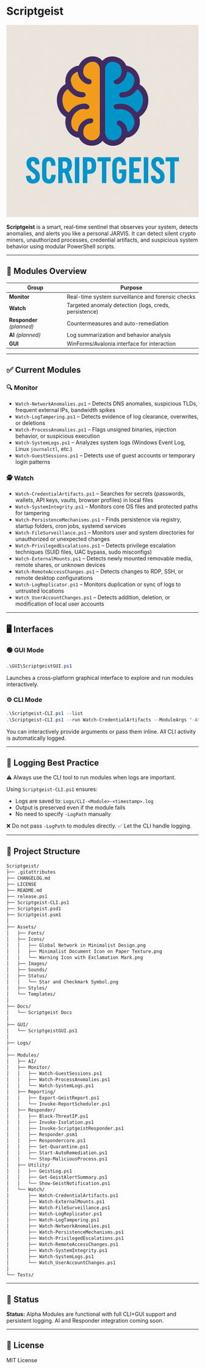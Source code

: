 # Scriptgeist

![Scriptgeist Logo](Assets/Images/Scriptgeist%20Logo%20Design.png)

**Scriptgeist** is a smart, real-time sentinel that observes your system, detects anomalies, and alerts you like a personal JARVIS.
It can detect silent crypto miners, unauthorized processes, credential artifacts, and suspicious system behavior using modular PowerShell scripts.

---

## 🚦 Modules Overview

| Group                     | Purpose                                               |
| ------------------------- | ----------------------------------------------------- |
| **Monitor**               | Real-time system surveillance and forensic checks     |
| **Watch**                 | Targeted anomaly detection (logs, creds, persistence) |
| **Responder** *(planned)* | Countermeasures and auto-remediation                  |
| **AI** *(planned)*        | Log summarization and behavior analysis               |
| **GUI**                   | WinForms/Avalonia interface for interaction           |

---

## ✅ Current Modules

### 🔍 Monitor

* `Watch-NetworkAnomalies.ps1` – Detects DNS anomalies, suspicious TLDs, frequent external IPs, bandwidth spikes
* `Watch-LogTampering.ps1` – Detects evidence of log clearance, overwrites, or deletions
* `Watch-ProcessAnomalies.ps1` – Flags unsigned binaries, injection behavior, or suspicious execution
* `Watch-SystemLogs.ps1` – Analyzes system logs (Windows Event Log, Linux `journalctl`, etc.)
* `Watch-GuestSessions.ps1` – Detects use of guest accounts or temporary login patterns

### 🕵️ Watch

* `Watch-CredentialArtifacts.ps1` – Searches for secrets (passwords, wallets, API keys, vaults, browser profiles) in local files
* `Watch-SystemIntegrity.ps1` – Monitors core OS files and protected paths for tampering
* `Watch-PersistenceMechanisms.ps1` – Finds persistence via registry, startup folders, cron jobs, systemd services
* `Watch-FileSurveillance.ps1` – Monitors user and system directories for unauthorized or unexpected changes
* `Watch-PrivilegedEscalations.ps1` – Detects privilege escalation techniques (SUID files, UAC bypass, sudo misconfigs)
* `Watch-ExternalMounts.ps1` – Detects newly mounted removable media, remote shares, or unknown devices
* `Watch-RemoteAccessChanges.ps1` – Detects changes to RDP, SSH, or remote desktop configurations
* `Watch-LogReplicator.ps1` – Monitors duplication or sync of logs to untrusted locations
* `Watch_UserAccountChanges.ps1` – Detects addition, deletion, or modification of local user accounts

---

## 🖥️ Interfaces

### 🟢 GUI Mode

```powershell
.\GUI\ScriptgeistGUI.ps1
```

Launches a cross-platform graphical interface to explore and run modules interactively.

### ⚙️ CLI Mode

```powershell
.\Scriptgeist-CLI.ps1 --list
.\Scriptgeist-CLI.ps1 --run Watch-CredentialArtifacts --ModuleArgs "-AttentionOnly"
```

You can interactively provide arguments or pass them inline.
All CLI activity is automatically logged.

---

## 🧾 Logging Best Practice

⚠️ Always use the CLI tool to run modules when logs are important.

Using `Scriptgeist-CLI.ps1` ensures:

* Logs are saved to: `Logs/CLI-<Module>-<timestamp>.log`
* Output is preserved even if the module fails
* No need to specify `-LogPath` manually

❌ Do not pass `-LogPath` to modules directly.
✅ Let the CLI handle logging.

---

## 🧱 Project Structure

```
Scriptgeist/
├── .gitattributes
├── CHANGELOG.md
├── LICENSE
├── README.md
├── release.ps1
├── Scriptgeist-CLI.ps1
├── Scriptgeist.psd1
├── Scriptgeist.psm1
│
├── Assets/
│   ├── Fonts/
│   ├── Icons/
│   │   ├── Global Network in Minimalist Design.png
│   │   ├── Minimalist Document Icon on Paper Texture.png
│   │   └── Warning Icon with Exclamation Mark.png
│   ├── Images/
│   ├── Sounds/
│   ├── Status/
│   │   └── Star and Checkmark Symbol.png
│   ├── Styles/
│   └── Templates/
│
├── Docs/
│   └── Scriptgeist Docs
│
├── GUI/
│   └── ScriptgeistGUI.ps1
│
├── Logs/
│
├── Modules/
│   ├── AI/
│   ├── Monitor/
│   │   ├── Watch-GuestSessions.ps1
│   │   ├── Watch-ProcessAnomalies.ps1
│   │   └── Watch-SystemLogs.ps1
│   ├── Reporting/
│   │   ├── Export-GeistReport.ps1
│   │   └── Invoke-ReportScheduler.ps1
│   ├── Responder/
│   │   ├── Block-ThreatIP.ps1
│   │   ├── Invoke-Isolation.ps1
│   │   ├── Invoke-ScriptgeistResponder.ps1
│   │   ├── Responder.psm1
│   │   ├── Respondercore.ps1
│   │   ├── Set-Quarantine.ps1
│   │   ├── Start-AutoRemediation.ps1
│   │   └── Stop-MaliciousProcess.ps1
│   ├── Utility/
│   │   ├── GeistLog.ps1
│   │   ├── Get-GeistAlertSummary.ps1
│   │   └── Show-GeistNotification.ps1
│   └── Watch/
│       ├── Watch-CredentialArtifacts.ps1
│       ├── Watch-ExternalMounts.ps1
│       ├── Watch-FileSurveillance.ps1
│       ├── Watch-LogReplicator.ps1
│       ├── Watch-LogTampering.ps1
│       ├── Watch-NetworkAnomalies.ps1
│       ├── Watch-PersistenceMechanisms.ps1
│       ├── Watch-PrivilegedEscalations.ps1
│       ├── Watch-RemoteAccessChanges.ps1
│       ├── Watch-SystemIntegrity.ps1
│       ├── Watch-SystemLogs.ps1
│       └── Watch_UserAccountChanges.ps1
│
└── Tests/
```

---

## 🚧 Status

**Status:** Alpha
Modules are functional with full CLI+GUI support and persistent logging.
AI and Responder integration coming soon.

---

## 📜 License

MIT License








